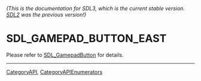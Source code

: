 ###### (This is the documentation for SDL3, which is the current stable version. [SDL2](https://wiki.libsdl.org/SDL2/) was the previous version!)
# SDL_GAMEPAD_BUTTON_EAST

Please refer to [SDL_GamepadButton](SDL_GamepadButton) for details.

----
[CategoryAPI](CategoryAPI), [CategoryAPIEnumerators](CategoryAPIEnumerators)

